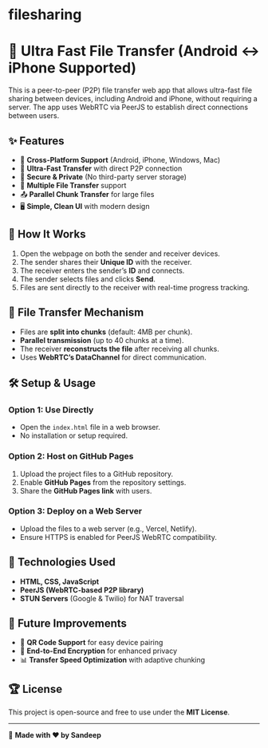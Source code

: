 # filesharing
# 🚀 Ultra Fast File Transfer (Android ↔ iPhone Supported)

This is a peer-to-peer (P2P) file transfer web app that allows ultra-fast file sharing between devices, including Android and iPhone, without requiring a server. The app uses WebRTC via PeerJS to establish direct connections between users.

## ✨ Features
- 📲 **Cross-Platform Support** (Android, iPhone, Windows, Mac)
- 🚀 **Ultra-Fast Transfer** with direct P2P connection
- 🔑 **Secure & Private** (No third-party server storage)
- 📎 **Multiple File Transfer** support
- 📤 **Parallel Chunk Transfer** for large files
- 🖥️ **Simple, Clean UI** with modern design

## 📜 How It Works
1. Open the webpage on both the sender and receiver devices.
2. The sender shares their **Unique ID** with the receiver.
3. The receiver enters the sender’s **ID** and connects.
4. The sender selects files and clicks **Send**.
5. Files are sent directly to the receiver with real-time progress tracking.

## 📂 File Transfer Mechanism
- Files are **split into chunks** (default: 4MB per chunk).
- **Parallel transmission** (up to 40 chunks at a time).
- The receiver **reconstructs the file** after receiving all chunks.
- Uses **WebRTC’s DataChannel** for direct communication.

## 🛠️ Setup & Usage
### **Option 1: Use Directly**
- Open the `index.html` file in a web browser.
- No installation or setup required.

### **Option 2: Host on GitHub Pages**
1. Upload the project files to a GitHub repository.
2. Enable **GitHub Pages** from the repository settings.
3. Share the **GitHub Pages link** with users.

### **Option 3: Deploy on a Web Server**
- Upload the files to a web server (e.g., Vercel, Netlify).
- Ensure HTTPS is enabled for PeerJS WebRTC compatibility.

## 🔧 Technologies Used
- **HTML, CSS, JavaScript**
- **PeerJS (WebRTC-based P2P library)**
- **STUN Servers** (Google & Twilio) for NAT traversal

## 🎯 Future Improvements
- 📡 **QR Code Support** for easy device pairing
- 🔐 **End-to-End Encryption** for enhanced privacy
- 📊 **Transfer Speed Optimization** with adaptive chunking

## 🏆 License
This project is open-source and free to use under the **MIT License**.

---
🔗 **Made with ❤️ by Sandeep**
